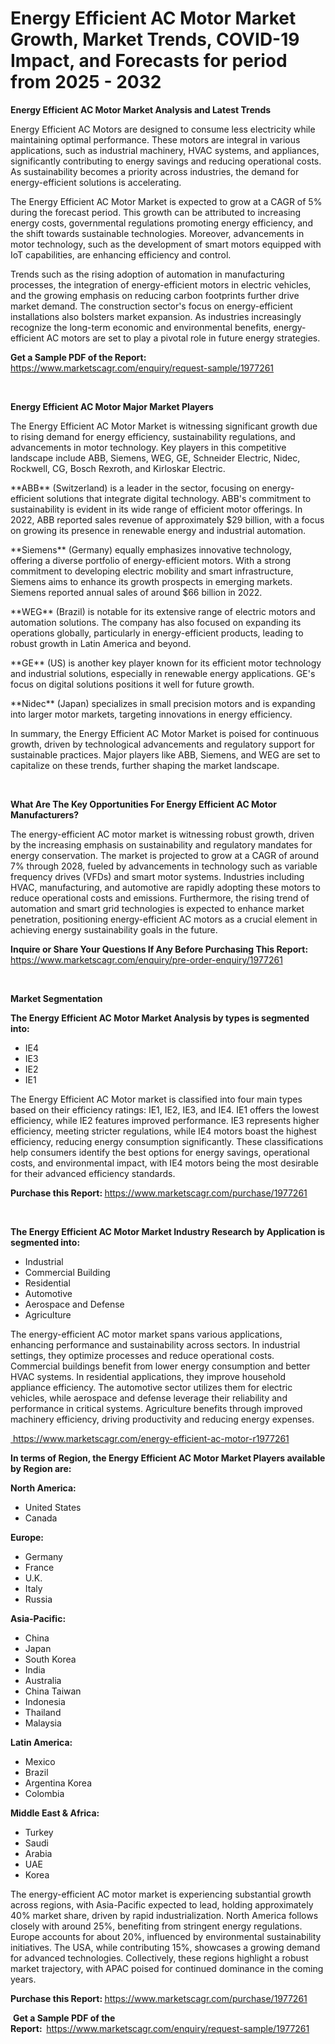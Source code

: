 <p><h1>Energy Efficient AC Motor Market Growth, Market Trends, COVID-19 Impact, and Forecasts for period from 2025 - 2032</h1></p><p><strong>Energy Efficient AC Motor Market Analysis and Latest Trends</strong></p>
<p><p>Energy Efficient AC Motors are designed to consume less electricity while maintaining optimal performance. These motors are integral in various applications, such as industrial machinery, HVAC systems, and appliances, significantly contributing to energy savings and reducing operational costs. As sustainability becomes a priority across industries, the demand for energy-efficient solutions is accelerating.</p><p>The Energy Efficient AC Motor Market is expected to grow at a CAGR of 5% during the forecast period. This growth can be attributed to increasing energy costs, governmental regulations promoting energy efficiency, and the shift towards sustainable technologies. Moreover, advancements in motor technology, such as the development of smart motors equipped with IoT capabilities, are enhancing efficiency and control. </p><p>Trends such as the rising adoption of automation in manufacturing processes, the integration of energy-efficient motors in electric vehicles, and the growing emphasis on reducing carbon footprints further drive market demand. The construction sector's focus on energy-efficient installations also bolsters market expansion. As industries increasingly recognize the long-term economic and environmental benefits, energy-efficient AC motors are set to play a pivotal role in future energy strategies.</p></p>
<p><strong>Get a Sample PDF of the Report:&nbsp;</strong> <a href="https://www.marketscagr.com/enquiry/request-sample/1977261?utm_campaign=3575&utm_medium=2&utm_source=Github&utm_content=ia&utm_term=12042025&utm_id=energy-efficient-ac-motor">https://www.marketscagr.com/enquiry/request-sample/1977261</a></p>
<p>&nbsp;</p>
<p><strong>Energy Efficient AC Motor Major Market Players</strong></p>
<p><p>The Energy Efficient AC Motor Market is witnessing significant growth due to rising demand for energy efficiency, sustainability regulations, and advancements in motor technology. Key players in this competitive landscape include ABB, Siemens, WEG, GE, Schneider Electric, Nidec, Rockwell, CG, Bosch Rexroth, and Kirloskar Electric.</p><p>**ABB** (Switzerland) is a leader in the sector, focusing on energy-efficient solutions that integrate digital technology. ABB's commitment to sustainability is evident in its wide range of efficient motor offerings. In 2022, ABB reported sales revenue of approximately $29 billion, with a focus on growing its presence in renewable energy and industrial automation.</p><p>**Siemens** (Germany) equally emphasizes innovative technology, offering a diverse portfolio of energy-efficient motors. With a strong commitment to developing electric mobility and smart infrastructure, Siemens aims to enhance its growth prospects in emerging markets. Siemens reported annual sales of around $66 billion in 2022.</p><p>**WEG** (Brazil) is notable for its extensive range of electric motors and automation solutions. The company has also focused on expanding its operations globally, particularly in energy-efficient products, leading to robust growth in Latin America and beyond.</p><p>**GE** (US) is another key player known for its efficient motor technology and industrial solutions, especially in renewable energy applications. GE's focus on digital solutions positions it well for future growth. </p><p>**Nidec** (Japan) specializes in small precision motors and is expanding into larger motor markets, targeting innovations in energy efficiency.</p><p>In summary, the Energy Efficient AC Motor Market is poised for continuous growth, driven by technological advancements and regulatory support for sustainable practices. Major players like ABB, Siemens, and WEG are set to capitalize on these trends, further shaping the market landscape.</p></p>
<p>&nbsp;</p>
<p><strong>What Are The Key Opportunities For Energy Efficient AC Motor Manufacturers?</strong></p>
<p><p>The energy-efficient AC motor market is witnessing robust growth, driven by the increasing emphasis on sustainability and regulatory mandates for energy conservation. The market is projected to grow at a CAGR of around 7% through 2028, fueled by advancements in technology such as variable frequency drives (VFDs) and smart motor systems. Industries including HVAC, manufacturing, and automotive are rapidly adopting these motors to reduce operational costs and emissions. Furthermore, the rising trend of automation and smart grid technologies is expected to enhance market penetration, positioning energy-efficient AC motors as a crucial element in achieving energy sustainability goals in the future.</p></p>
<p><strong>Inquire or Share Your Questions If Any Before Purchasing This Report:</strong> <a href="https://www.marketscagr.com/enquiry/pre-order-enquiry/1977261?utm_campaign=3575&utm_medium=2&utm_source=Github&utm_content=ia&utm_term=12042025&utm_id=energy-efficient-ac-motor">https://www.marketscagr.com/enquiry/pre-order-enquiry/1977261</a></p>
<p>&nbsp;</p>
<p><strong>Market Segmentation</strong></p>
<p><strong>The Energy Efficient AC Motor Market Analysis by types is segmented into:</strong></p>
<p><ul><li>IE4</li><li>IE3</li><li>IE2</li><li>IE1</li></ul></p>
<p><p>The Energy Efficient AC Motor market is classified into four main types based on their efficiency ratings: IE1, IE2, IE3, and IE4. IE1 offers the lowest efficiency, while IE2 features improved performance. IE3 represents higher efficiency, meeting stricter regulations, while IE4 motors boast the highest efficiency, reducing energy consumption significantly. These classifications help consumers identify the best options for energy savings, operational costs, and environmental impact, with IE4 motors being the most desirable for their advanced efficiency standards.</p></p>
<p><strong>Purchase this Report:&nbsp;</strong><a href="https://www.marketscagr.com/purchase/1977261?utm_campaign=3575&utm_medium=2&utm_source=Github&utm_content=ia&utm_term=12042025&utm_id=energy-efficient-ac-motor">https://www.marketscagr.com/purchase/1977261</a></p>
<p>&nbsp;</p>
<p><strong>The Energy Efficient AC Motor Market Industry Research by Application is segmented into:</strong></p>
<p><ul><li>Industrial</li><li>Commercial Building</li><li>Residential</li><li>Automotive</li><li>Aerospace and Defense</li><li>Agriculture</li></ul></p>
<p><p>The energy-efficient AC motor market spans various applications, enhancing performance and sustainability across sectors. In industrial settings, they optimize processes and reduce operational costs. Commercial buildings benefit from lower energy consumption and better HVAC systems. In residential applications, they improve household appliance efficiency. The automotive sector utilizes them for electric vehicles, while aerospace and defense leverage their reliability and performance in critical systems. Agriculture benefits through improved machinery efficiency, driving productivity and reducing energy expenses.</p></p>
<p><a href="https://www.marketscagr.com/energy-efficient-ac-motor-r1977261?utm_campaign=3575&utm_medium=2&utm_source=Github&utm_content=ia&utm_term=12042025&utm_id=energy-efficient-ac-motor">&nbsp;https://www.marketscagr.com/energy-efficient-ac-motor-r1977261</a></p>
<p><strong>In terms of Region, the Energy Efficient AC Motor Market Players available by Region are:</strong></p>
<p>
    <p> <strong> North America: </strong>
        <ul>
            <li>United States</li>
            <li>Canada</li>
        </ul>
        </p> 
    <p> <strong> Europe: </strong>
        <ul>
            <li>Germany</li>
            <li>France</li>
            <li>U.K.</li>
            <li>Italy</li>
            <li>Russia</li>
        </ul>
        </p> 
    <p> <strong> Asia-Pacific: </strong>
        <ul>
            <li>China</li>
            <li>Japan</li>
            <li>South Korea</li>
            <li>India</li>
            <li>Australia</li>
            <li>China Taiwan</li>
            <li>Indonesia</li>
            <li>Thailand</li>
            <li>Malaysia</li>
        </ul>
        </p> 
    <p> <strong> Latin America: </strong>
        <ul>
            <li>Mexico</li>
            <li>Brazil</li>
            <li>Argentina Korea</li>
            <li>Colombia</li>
        </ul>
        </p> 
    <p> <strong> Middle East & Africa: </strong>
        <ul>
            <li>Turkey</li>
            <li>Saudi</li>
            <li>Arabia</li>
            <li>UAE</li>
            <li>Korea</li>
        </ul>
    </p>
    </p>
<p><p>The energy-efficient AC motor market is experiencing substantial growth across regions, with Asia-Pacific expected to lead, holding approximately 40% market share, driven by rapid industrialization. North America follows closely with around 25%, benefiting from stringent energy regulations. Europe accounts for about 20%, influenced by environmental sustainability initiatives. The USA, while contributing 15%, showcases a growing demand for advanced technologies. Collectively, these regions highlight a robust market trajectory, with APAC poised for continued dominance in the coming years.</p></p>
<p><strong>Purchase this Report: </strong><a href="https://www.marketscagr.com/purchase/1977261?utm_campaign=3575&utm_medium=2&utm_source=Github&utm_content=ia&utm_term=12042025&utm_id=energy-efficient-ac-motor">https://www.marketscagr.com/purchase/1977261</a></p>
<p>&nbsp;<strong>Get a Sample PDF of the Report:&nbsp;&nbsp;</strong><a href="https://www.marketscagr.com/enquiry/request-sample/1977261?utm_campaign=3575&utm_medium=2&utm_source=Github&utm_content=ia&utm_term=12042025&utm_id=energy-efficient-ac-motor">https://www.marketscagr.com/enquiry/request-sample/1977261</a></p>
<p><strong></strong></p>
<p><p></p><p></p><p></p></p>